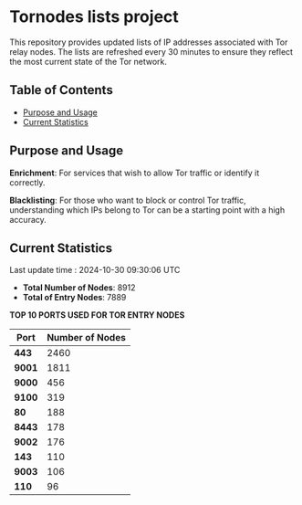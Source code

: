 # Tornodes lists project

This repository provides updated lists of IP addresses associated with Tor relay nodes. The lists are refreshed every 30 minutes to ensure they reflect the most current state of the Tor network.

## Table of Contents

- [Purpose and Usage](#purpose-and-usage)
- [Current Statistics](#current-statistics)


## Purpose and Usage

**Enrichment**: For services that wish to allow Tor traffic or identify it correctly.

**Blacklisting**: For those who want to block or control Tor traffic, understanding which IPs belong to Tor can be a starting point with a high accuracy.

## Current Statistics

Last update time : 2024-10-30 09:30:06 UTC

- **Total Number of Nodes**: 8912
- **Total of Entry Nodes**: 7889

**TOP 10 PORTS USED FOR TOR ENTRY NODES**

| **Port** | **Number of Nodes** |
|------|-----------------|
| **443**   | 2460  |
| **9001**   | 1811  |
| **9000**   | 456  |
| **9100**   | 319  |
| **80**   | 188  |
| **8443**   | 178  |
| **9002**   | 176  |
| **143**   | 110  |
| **9003**   | 106  |
| **110**   | 96  |

